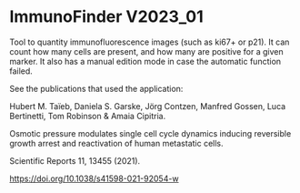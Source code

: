 # ImmunoFinder V2023_01
Tool to quantity immunofluorescence images (such as ki67+ or p21).
It can count how many cells are present, and how many are positive for a given marker. It also has a manual edition mode in case the automatic function failed.

See the publications that used the application:

Hubert M. Taïeb, Daniela S. Garske, Jörg Contzen, Manfred Gossen, Luca Bertinetti, Tom Robinson & Amaia Cipitria. 

Osmotic pressure modulates single cell cycle dynamics inducing reversible growth arrest and reactivation of human metastatic cells. 

Scientific Reports 11, 13455 (2021). 

https://doi.org/10.1038/s41598-021-92054-w

